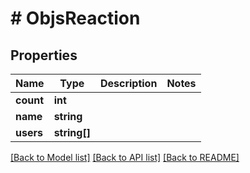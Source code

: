 # # ObjsReaction

## Properties

Name | Type | Description | Notes
------------ | ------------- | ------------- | -------------
**count** | **int** |  |
**name** | **string** |  |
**users** | **string[]** |  |

[[Back to Model list]](../../README.md#models) [[Back to API list]](../../README.md#endpoints) [[Back to README]](../../README.md)
